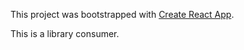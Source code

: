 This project was bootstrapped with [Create React App](https://github.com/facebook/create-react-app).

This is a library consumer.